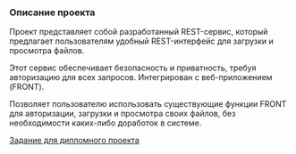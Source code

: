 ### Описание проекта

Проект представляет собой разработанный REST-сервис, который предлагает пользователям удобный REST-интерфейс для загрузки и просмотра файлов. 

Этот сервис обеспечивает безопасность и приватность, требуя авторизацию для всех запросов. Интегрирован с веб-приложением (FRONT).

Позволяет пользователю использовать существующие функции FRONT для авторизации, загрузки и просмотра своих файлов, без необходимости каких-либо доработок в системе.

[Задание для дипломного проекта](https://github.com/netology-code/jd-homeworks/blob/master/diploma/cloudservice.md)